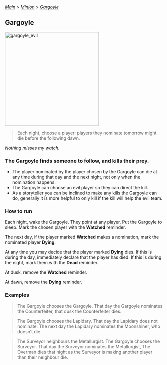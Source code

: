 [*Main*](https://github.com/PowerofMoll/Mining-Timing---A-fancreation-to-Blood-on-the-Clocktower/blob/main/README.md) > [_Minion_](https://github.com/PowerofMoll/Mining-Timing---A-fancreation-to-Blood-on-the-Clocktower/blob/main/Minion/README.md) > [_Gargoyle_](https://github.com/PowerofMoll/Mining-Timing---A-fancreation-to-Blood-on-the-Clocktower/blob/main/Minion/Gargoyle/README.md)

## Gargoyle
<img src="https://github.com/user-attachments/assets/1179e016-7b99-423c-bdc5-6f4c2f1914b9" alt="gargoyle_evil" width="300" height="300">

> Each night, choose a player: players they nominate tomorrow might die before the following dawn.

*Nothing misses my watch.*

### **The Gargoyle finds someone to follow, and kills their prey.**
- The player nominated by the player chosen by the Gargoyle can die at any time during that day and the next night, not only when the nomination happens.
- The Gargoyle can choose an evil player so they can direct the kill.
- As a storyteller you can be inclined to make any kills the Gargoyle can do, generally it is more helpful to only kill if the kill will help the evil team.

### How to run
Each night, wake the Gargoyle. They point at any player. Put the Gargoyle to sleep. Mark the chosen player with the **Watched** reminder. 

The next day, if the player marked **Watched** makes a nomination, mark the nominated player **Dying**. 

At any time you may decide that the player marked **Dying** dies. If this is during the day, immediately declare that the player has died. If this is during the night, mark them with the **Dead** reminder.

At dusk, remove the **Watched** reminder.

At dawn, remove the **Dying** reminder.

### Examples
> The Gargoyle chooses the Gargoyle. That day the Gargoyle nominates the Counterfeiter, that dusk the Counterfeiter dies.

> The Gargoyle chooses the Lapidary. That day the Lapidary does not nominate. The next day the Lapidary nominates the Moonshiner, who doesn’t die.

> The Surveyor neighbours the Metallurgist. The Gargoyle chooses the Surveyor. That day the Surveyor nominates the Metallurgist, The Overman dies that night as the Surveyor is making another player than their neighbour die.
